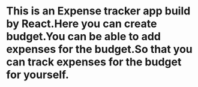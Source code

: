 # This is an Expense tracker app build by React.Here you can create budget.You can be able to add expenses for the budget.So that you can track expenses for the budget for yourself.